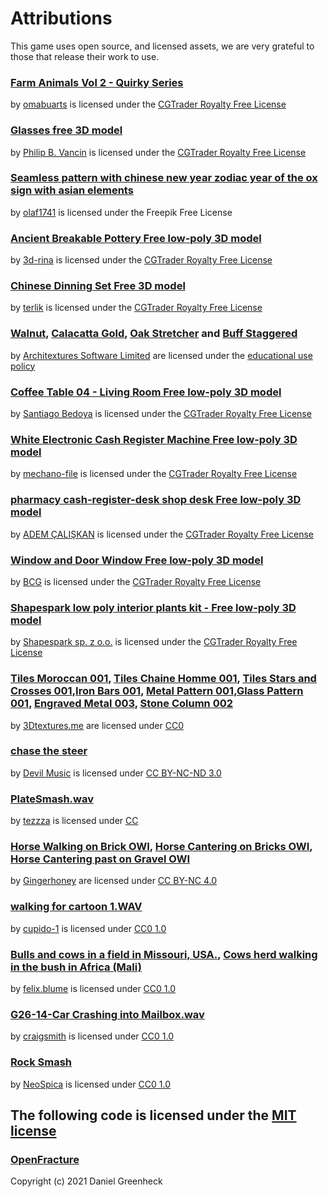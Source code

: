 # Attributions
This game uses open source, and licensed assets, we are very grateful to those that release their work to use.

### [Farm Animals Vol 2 - Quirky Series](https://www.cgtrader.com/3d-models/animals/other/quirky-series-farm-animals-vol-2)

by [omabuarts](https://www.cgtrader.com/omabuarts) is licensed under the [CGTrader Royalty Free License](https://www.cgtrader.com/pages/terms-and-conditions#general-terms-of-licensing)

### [Glasses free 3D model](https://www.cgtrader.com/free-3d-models/furniture/tableware/glasses--17)

by [Philip B. Vancin](https://www.cgtrader.com/fbalderramasvancin) is licensed under the [CGTrader Royalty Free License](https://www.cgtrader.com/pages/terms-and-conditions#general-terms-of-licensing)

### [Seamless pattern with chinese new year zodiac year of the ox sign with asian elements](https://www.freepik.com/free-vector/seamless-pattern-with-chinese-new-year-zodiac-year-ox-sign-with-asian-elements_11290431.htm) 

by [olaf1741](https://www.freepik.com/author/olaf1741) is licensed under the Freepik Free License

### [Ancient Breakable Pottery Free low-poly 3D model](https://www.cgtrader.com/free-3d-models/furniture/kitchen-furniture/ancient-breakable-pottery)

by [3d-rina](https://www.cgtrader.com/3d-rina) is licensed under the [CGTrader Royalty Free License](https://www.cgtrader.com/pages/terms-and-conditions#general-terms-of-licensing)

### [Chinese Dinning Set Free 3D model](https://www.cgtrader.com/free-3d-models/furniture/furniture-set/chinese-dinning-set)

by [terlik](https://www.cgtrader.com/terlik) is licensed under the [CGTrader Royalty Free License](https://www.cgtrader.com/pages/terms-and-conditions#general-terms-of-licensing)

### [Walnut](https://architextures.org/textures/783), [Calacatta Gold](https://architextures.org/textures/1257), [Oak Stretcher](https://architextures.org/textures/334) and [Buff Staggered](https://architextures.org/textures/655)

by [Architextures Software Limited](https://architextures.org/) are licensed under the [educational use policy](https://architextures.org/terms)

### [Coffee Table 04 - Living Room Free low-poly 3D model](https://www.cgtrader.com/free-3d-models/furniture/table/coffee-table-04-living-room)

by [Santiago Bedoya](https://www.cgtrader.com/sb3dart) is licensed under the [CGTrader Royalty Free License](https://www.cgtrader.com/pages/terms-and-conditions#general-terms-of-licensing)

### [White Electronic Cash Register Machine Free low-poly 3D model](https://www.cgtrader.com/free-3d-models/electronics/other/white-electronic-cash-register-machine)

by [mechano-file](https://www.cgtrader.com/mechano-file) is licensed under the [CGTrader Royalty Free License](https://www.cgtrader.com/pages/terms-and-conditions#general-terms-of-licensing)

### [pharmacy cash-register-desk shop desk Free low-poly 3D model](https://www.cgtrader.com/free-3d-models/interior/interior-office/pharmacy-cash-register-desk)

by [ADEM ÇALIŞKAN](https://www.cgtrader.com/adamhard) is licensed under the [CGTrader Royalty Free License](https://www.cgtrader.com/pages/terms-and-conditions#general-terms-of-licensing)

### [Window and Door Window Free low-poly 3D model](https://www.cgtrader.com/free-3d-models/interior/house-interior/window-and-door-window)

by [BCG](https://www.cgtrader.com/bcg) is licensed under the [CGTrader Royalty Free License](https://www.cgtrader.com/pages/terms-and-conditions#general-terms-of-licensing)

### [Shapespark low poly interior plants kit - Free low-poly 3D model](https://www.cgtrader.com/free-3d-models/plant/pot-plant/shapespark-free-low-poly-interior-plants-kit-free-3d-model)

by [Shapespark sp. z o.o.](https://www.cgtrader.com/shapespark) is licensed under the [CGTrader Royalty Free License](https://www.cgtrader.com/pages/terms-and-conditions#general-terms-of-licensing)

### [Tiles Moroccan 001](https://3dtextures.me/2020/09/29/tiles-moroccan-001/), [Tiles Chaine Homme 001](https://3dtextures.me/2020/02/28/tiles-chaine-homme-001/), [Tiles Stars and Crosses 001](https://3dtextures.me/2019/10/17/tiles-stars-and-crosses-001/),[Iron Bars 001](https://3dtextures.me/2020/04/08/iron-bars-001/), [Metal Pattern 001](https://3dtextures.me/2019/05/14/metal-pattern-001-2/),[Glass Pattern 001](https://3dtextures.me/2019/04/15/glass-pattern-001/), [Engraved Metal 003](https://3dtextures.me/2018/06/19/engraved-metal-003/), [Stone Column 002](https://docs.google.com/document/d/17II55hb74EaQg7oblRQd3n1VtHD7fWvu-euP9yZVSmk/edit#heading=h.3q9qq7172yy6)

by [3Dtextures.me](https://3dtextures.me/about/) are licensed under [CC0](https://3dtextures.me/about/)

### [chase the steer](https://freemusicarchive.org/music/Devil_Music_Ensemble/Big_Stakes/chase_the_steer_1949/)

by [Devil Music](https://freemusicarchive.org/music/Devil_Music/) is licensed under [CC BY-NC-ND 3.0](https://creativecommons.org/licenses/by-nc-nd/3.0/)

### [PlateSmash.wav](https://freesound.org/people/tezzza/sounds/21613/)

by [tezzza](https://freesound.org/people/tezzza/) is licensed under [CC](https://creativecommons.org/licenses/sampling+/1.0/)

### [Horse Walking on Brick OWI](https://freesound.org/people/Gingerhoney/sounds/655050/), [Horse Cantering on Bricks OWI](https://freesound.org/people/Gingerhoney/sounds/655048/), [Horse Cantering past on Gravel OWI](https://freesound.org/people/Gingerhoney/sounds/655066/)

by [Gingerhoney](https://freesound.org/people/Gingerhoney/) are licensed under [CC BY-NC 4.0](https://creativecommons.org/licenses/by-nc/4.0/)

### [walking for cartoon 1.WAV](https://freesound.org/people/cupido-1/sounds/456390/)

by [cupido-1](https://freesound.org/people/cupido-1/) is licensed under [CC0 1.0](https://creativecommons.org/publicdomain/zero/1.0/)

### [Bulls and cows in a field in Missouri, USA.](https://freesound.org/people/felix.blume/sounds/202795/), [Cows herd walking in the bush in Africa (Mali)](https://freesound.org/people/felix.blume/sounds/174860/)

by [felix.blume](https://freesound.org/people/felix.blume/) is licensed under [CC0 1.0](https://creativecommons.org/publicdomain/zero/1.0/)

### [G26-14-Car Crashing into Mailbox.wav](https://freesound.org/people/craigsmith/sounds/438333/)

by [craigsmith](https://freesound.org/people/craigsmith/) is licensed under [CC0 1.0](https://creativecommons.org/publicdomain/zero/1.0/)

### [Rock Smash](https://freesound.org/people/NeoSpica/sounds/512243/) 

by [NeoSpica](https://freesound.org/people/NeoSpica/) is licensed under [CC0 1.0](https://creativecommons.org/publicdomain/zero/1.0/)

## The following code is licensed under the [MIT license](https://opensource.org/licenses/MIT)

### [OpenFracture](https://github.com/dgreenheck/OpenFracture)
Copyright (c) 2021 Daniel Greenheck

